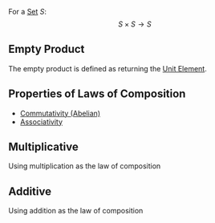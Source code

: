 For a [Set](./Sets/Set.md) $S$:  
$$S\times S \rightarrow S$$  
## Empty Product  
The empty product is defined as returning the [Unit Element](./Unit-Element.md).  
## Properties of Laws of Composition  
- [Commutativity (Abelian)](./Commutativity-(Abelian).md)  
- [Associativity](./Associativity.md)  
  
## Multiplicative  
Using multiplication as the law of composition  
  
## Additive  
Using addition as the law of composition